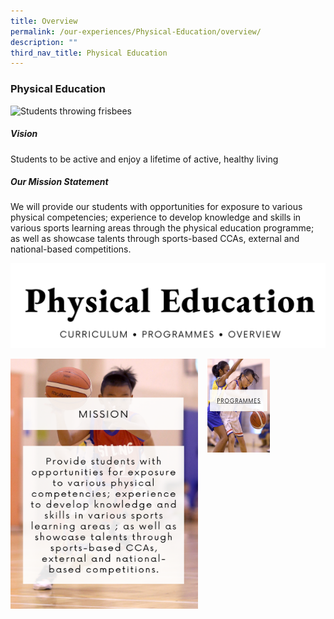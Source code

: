 ```yaml
---
title: Overview
permalink: /our-experiences/Physical-Education/overview/
description: ""
third_nav_title: Physical Education
---
```

### Physical Education

![Students throwing frisbees](/images/Our%20Experiences/Physical%20Education/pe1.png) 
##### Vision

Students to be active and enjoy a lifetime of active, healthy living

##### Our Mission Statement

We will provide our students with opportunities for exposure to various physical competencies; experience to develop knowledge and skills in various sports learning areas through the physical education programme; as well as showcase talents through sports-based CCAs, external and national-based competitions.

![](/images/About%20Us/physical%20education.png)

<img src="/images/About%20Us/mission.png" style="width:300px;height:400px;margin-right:15px;" align="left">

<a target="_blank" href="https://www.silingpri.moe.edu.sg/our-experiences/Physical-Education/our-programmes/">
<img src="/images/About%20Us/pogrammes%201.png" style="width:100px;height:150px;absolute:right; bottom:23px;right:200px:" align="left">
</a>


